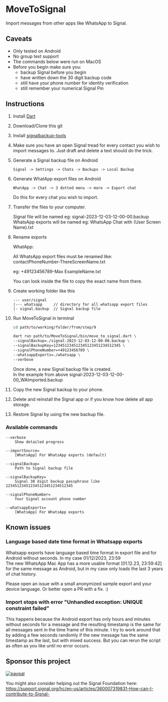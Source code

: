 # MoveToSignal

Import messages from other apps like WhatsApp to Signal.

## Caveats

* Only tested on Android
* No group text support
* The commands below were run on MacOS
* Before you begin make sure you:
  * backup Signal before you begin
  * have written down the 30 digit backup code
  * still have your phone number for identity verification
  * still remember your numerical Signal Pin

## Instructions

1. Install [Dart](https://dart.dev/)

2. Download/Clone this git

3. Install [signalbackup-tools](https://github.com/bepaald/signalbackup-tools)

4. Make sure you have an open Signal tread for every contact you wish to import messages to. Just draft and delete a text should do the trick.

5. Generate a Signal backup file on Android

    ```text
    Signal -> Settings -> Chats -> Backups -> Local Backup
    ```

6. Generate WhatApp export files on Android

    ```text
    WhatApp -> Chat -> 3 dotted menu -> more -> Export chat
    ```

    Do this for every chat you wish to import.

7. Transfer the files to your computer.

    Signal file will be named eg: signal-2023-12-03-12-00-00.backup  
    WhatsApp exports will be named eg: WhatsApp Chat with (User Screen Name).txt

8. Rename exports

    WhatApp:

    All WhatsApp export files must be renamed like:  
    contactPhoneNumber-ThereScreenName.txt  

    eg: +49123456789-Max ExampleName.txt  

    You can look inside the file to copy the exact name from there.

9. Create working folder like this

    ```text
    --- user/signal
    |--- whatsapp     // directory for all whatsapp export files
    |- signal.backup  // Signal backup file
    ```

10. Run MoveToSignal in terminal

    ```bash
    cd path/to/working/folder/from/step/9

    dart run path/to/MoveToSignal/bin/move_to_signal.dart \
    --signalBackup=./signal-2023-12-03-12-00-00.backup \
    --signalBackupKey=123451234512345123451234512345 \
    --signalPhoneNumber=+49123456789 \
    --whatsappExports=./whatsapp \
    --verbose
    ```

    Once done, a new Signal backup file is created.  
    In the example from above  signal-2023-12-03-12-00-00_WAImported.backup  

11. Copy the new Signal backup to your phone.

12. Delete and reinstall the Signal app or if you know how delete all app storage.

13. Restore Signal by using the new backup file.

### Available commands

```text
--verbose
    Show detailed progress

--importSource=
    [WhatsApp] For WhatsApp exports (default)

--signalBackup=
    Path to Signal backup file

--signalBackupKey=
    Signal 30 digit backup passphrase like 123451234512345123451234512345

--signalPhoneNumber=
    Your Signal account phone number

--whatsappExports=
    [WhatsApp] For WhatsApp exports
```

## Known issues

### Language based date time format in Whatsapp exports

Whatsapp exports have language based time format in export file and for Android without seconds. In my case 01/12/2023, 23:59  
The new WhatsApp Mac App has a more usable format [01.12.23, 23:59:42] for the same message as Android, but in my case only loads the last 3 years of chat history.

Please open an issue with a small anonymized sample export and your device language. Or better open a PR with a fix. :)

### Import stops with error "Unhandled exception: UNIQUE constraint failed"

This happens because the Android export has only hours and minutes without seconds for a message and the resulting timestamp is the same for all messages sent in the time frame of this minute. I try to work around that by adding a few seconds randomly if the new message has the same timestamp as the last, but with mixed success.
But you can rerun the script as often as you like until no error occurs.

## Sponsor this project

[![paypal](https://www.paypalobjects.com/en_US/i/btn/btn_donateCC_LG.gif)](https://paypal.me/movetosignal/5)

You might also consider helping out the Signal Foundation here: https://support.signal.org/hc/en-us/articles/360007319831-How-can-I-contribute-to-Signal-